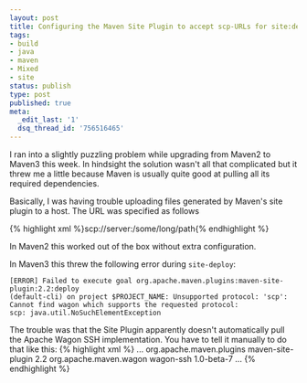 ```yaml
---
layout: post
title: Configuring the Maven Site Plugin to accept scp-URLs for site:deploy
tags:
- build
- java
- maven
- Mixed
- site
status: publish
type: post
published: true
meta:
  _edit_last: '1'
  dsq_thread_id: '756516465'
---
```

I ran into a slightly puzzling problem while upgrading from Maven2 to Maven3 this week. In hindsight the solution wasn't all that complicated but it threw me a little because Maven is usually quite good at pulling all its required dependencies.

Basically, I was having trouble uploading files generated by Maven's site plugin to a host. The URL was specified as follows

{% highlight xml %}<site>scp://server:/some/long/path</site>{% endhighlight %}

In Maven2 this worked out of the box without extra configuration.

In Maven3 this threw the following error during <code>site-deploy</code>:

    [ERROR] Failed to execute goal org.apache.maven.plugins:maven-site-plugin:2.2:deploy
    (default-cli) on project $PROJECT_NAME: Unsupported protocol: 'scp':
    Cannot find wagon which supports the requested protocol:
    scp: java.util.NoSuchElementException


The trouble was that the Site Plugin apparently doesn't automatically pull the Apache Wagon SSH implementation. You have to tell it manually to do that like this:
{% highlight xml %}
<build>
  ...
   <plugins>
     <plugin>
      <groupId>org.apache.maven.plugins</groupId>
      <artifactId>maven-site-plugin</artifactId>
      <version>2.2</version>
      <dependencies>
        <dependency>
          <groupId>org.apache.maven.wagon</groupId>
          <artifactId>wagon-ssh</artifactId>
          <version>1.0-beta-7</version>
        </dependency>
      </dependencies>
     </plugin>
    </plugins>
  ...
</build>
{% endhighlight %}

